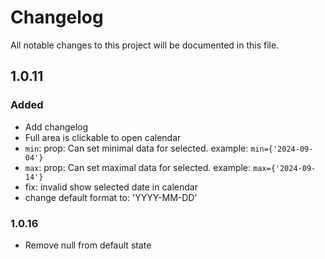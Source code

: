 # Changelog
All notable changes to this project will be documented in this file.

## 1.0.11

### Added
- Add changelog
- Full area is clickable to open calendar
- `min`: prop: Can set minimal data for selected. example: `min={'2024-09-04'}`
- `max`: prop: Can set maximal data for selected. example: `max={'2024-09-14'}`
- fix: invalid show selected date in calendar
- change default format to: 'YYYY-MM-DD'

### 1.0.16
- Remove null from default state 